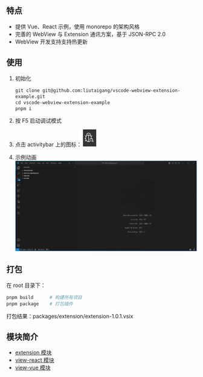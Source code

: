 ## 特点

- 提供 Vue、React 示例，使用 monorepo 的架构风格
- 完善的 WebView 与 Extension 通讯方案，基于 JSON-RPC 2.0
- WebView 开发支持支持热更新

## 使用

1. 初始化

   ```
   git clone git@github.com:liutaigang/vscode-webview-extension-example.git
   cd vscode-webview-extension-example
   pnpm i
   ```

2. 按 F5 启动调试模式
3. 点击 activitybar 上的图标： ![](./assets/activitybar-icon.png)
4. 示例动画
   ![](./assets/usage-example.gif)

## 打包

在 root 目录下：

```bash
pnpm build      # 构建所有项目
pnpm package    # 打包插件
```

打包结果：packages/extension/extension-1.0.1.vsix

## 模块简介

- [extension 模块](./packages/extension/README.md)
- [view-react 模块](./packages/view-react/README.md)
- [view-vue 模块](./packages/view-vue/README.md)
